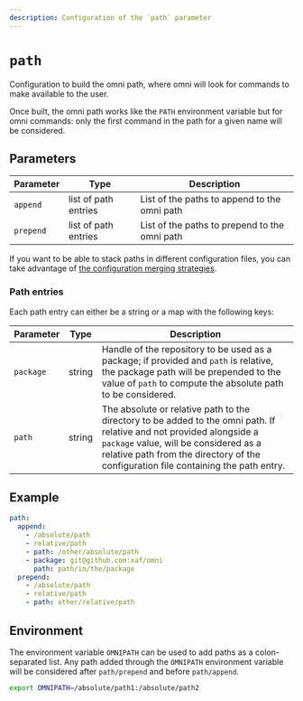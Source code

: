 ```yaml
---
description: Configuration of the `path` parameter
---
```


# `path`

Configuration to build the omni path, where omni will look for commands to make available to the user.

Once built, the omni path works like the `PATH` environment variable but for omni commands: only the first command in the path for a given name will be considered.

## Parameters

| Parameter  | Type           | Description                                       |
|------------|----------------|---------------------------------------------------|
| `append` | list of path entries | List of the paths to append to the omni path |
| `prepend` | list of path entries | List of the paths to prepend to the omni path |

If you want to be able to stack paths in different configuration files, you can take advantage of [the configuration merging strategies](suggest_config#configuration-merging-strategies).

### Path entries

Each path entry can either be a string or a map with the following keys:

| Parameter  | Type           | Description                                       |
|------------|----------------|---------------------------------------------------|
| `package` | string | Handle of the repository to be used as a package; if provided and `path` is relative, the package path will be prepended to the value of `path` to compute the absolute path to be considered. |
| `path` | string | The absolute or relative path to the directory to be added to the omni path. If relative and not provided alongside a `package` value, will be considered as a relative path from the directory of the configuration file containing the path entry. |

## Example

```yaml
path:
  append:
    - /absolute/path
    - relative/path
    - path: /other/absolute/path
    - package: git@github.com:xaf/omni
      path: path/in/the/package
  prepend:
    - /absolute/path
    - relative/path
    - path: other/relative/path
```

## Environment

The environment variable `OMNIPATH` can be used to add paths as a colon-separated list. Any path added through the `OMNIPATH` environment variable will be considered after `path/prepend` and before `path/append`.

```bash
export OMNIPATH=/absolute/path1:/absolute/path2
```
